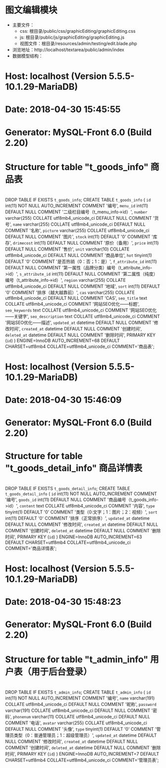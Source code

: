 ﻿# 图文编辑模块
- 主要文件：
  - css: 根目录/public/css/graphicEditing/graphicEditing.css
  - js: 根目录/public/js/graphicEditing/graphicEditing.js
  - 视图文件：根目录/resources/admin/testing/edit.blade.php
 - 浏览地址：http://localhost/textarea/public/admin/index
 - 数据模型结构：
 # Host: localhost  (Version 5.5.5-10.1.29-MariaDB)
 # Date: 2018-04-30 15:45:55
 # Generator: MySQL-Front 6.0  (Build 2.20)
 
 
 #
 # Structure for table "t_goods_info"  商品表
 #
 
 DROP TABLE IF EXISTS `t_goods_info`;
 CREATE TABLE `t_goods_info` (
   `id` int(11) NOT NULL AUTO_INCREMENT COMMENT '编号',
   `menu_id` int(11) DEFAULT NULL COMMENT '二级栏目编号（t_menu_info->id）',
   `number` varchar(255) COLLATE utf8mb4_unicode_ci DEFAULT NULL COMMENT '货号',
   `name` varchar(255) COLLATE utf8mb4_unicode_ci DEFAULT NULL COMMENT '名称',
   `picture` varchar(255) COLLATE utf8mb4_unicode_ci DEFAULT NULL COMMENT '图片',
   `stock` int(11) DEFAULT '0' COMMENT '库存',
   `drimecost` int(11) DEFAULT NULL COMMENT '原价（备用）',
   `price` int(11) DEFAULT NULL COMMENT '售价',
   `unit` varchar(10) COLLATE utf8mb4_unicode_ci DEFAULT NULL COMMENT '商品单位',
   `hot` tinyint(1) DEFAULT '0' COMMENT '是否热销（0：否；1：是）',
   `f_attribute_id` int(11) DEFAULT NULL COMMENT '第一属性（品牌分类）编号（t_attribute_info->id）',
   `s_attribute_id` int(11) DEFAULT NULL COMMENT '第二属性（纯度）编号（t_attribute_info->id）',
   `region` varchar(255) COLLATE utf8mb4_unicode_ci DEFAULT NULL COMMENT '地域',
   `sort` int(11) DEFAULT '0' COMMENT '排序（越大越靠前）',
   `cas` varchar(255) COLLATE utf8mb4_unicode_ci DEFAULT NULL COMMENT 'CAS',
   `seo_title` text COLLATE utf8mb4_unicode_ci COMMENT '网站SEO优化——标题',
   `seo_keywords` text COLLATE utf8mb4_unicode_ci COMMENT '网站SEO优化——关键字',
   `seo_description` text COLLATE utf8mb4_unicode_ci COMMENT '网站SEO优化——描述',
   `updated_at` datetime DEFAULT NULL COMMENT '修改时间',
   `created_at` datetime DEFAULT NULL COMMENT '创建时间',
   `deleted_at` datetime DEFAULT NULL COMMENT '删除时间',
   PRIMARY KEY (`id`)
 ) ENGINE=InnoDB AUTO_INCREMENT=68 DEFAULT CHARSET=utf8mb4 COLLATE=utf8mb4_unicode_ci COMMENT='商品表';

# Host: localhost  (Version 5.5.5-10.1.29-MariaDB)
# Date: 2018-04-30 15:46:09
# Generator: MySQL-Front 6.0  (Build 2.20)


#
# Structure for table "t_goods_detail_info" 商品详情表
#

DROP TABLE IF EXISTS `t_goods_detail_info`;
CREATE TABLE `t_goods_detail_info` (
  `id` int(11) NOT NULL AUTO_INCREMENT COMMENT '编号',
  `goods_id` int(11) DEFAULT NULL COMMENT '商品编号（t_goods_info->id）',
  `content` text COLLATE utf8mb4_unicode_ci COMMENT '内容',
  `type` tinyint(1) DEFAULT '0' COMMENT '类型（0:文字；1：图片；2：视频）',
  `sort` int(11) DEFAULT '0' COMMENT '排序（正常排序）',
  `updated_at` datetime DEFAULT NULL COMMENT '修改时间',
  `created_at` datetime DEFAULT NULL COMMENT '创建时间',
  `deleted_at` datetime DEFAULT NULL COMMENT '删除时间',
  PRIMARY KEY (`id`)
) ENGINE=InnoDB AUTO_INCREMENT=63 DEFAULT CHARSET=utf8mb4 COLLATE=utf8mb4_unicode_ci COMMENT='商品详情表';


# Host: localhost  (Version 5.5.5-10.1.29-MariaDB)
# Date: 2018-04-30 15:48:23
# Generator: MySQL-Front 6.0  (Build 2.20)


#
# Structure for table "t_admin_info" 用户表（用于后台登录）
#

DROP TABLE IF EXISTS `t_admin_info`;
CREATE TABLE `t_admin_info` (
  `id` int(11) NOT NULL AUTO_INCREMENT COMMENT '编号',
  `name` varchar(191) COLLATE utf8mb4_unicode_ci DEFAULT NULL COMMENT '昵称',
  `password` varchar(191) COLLATE utf8mb4_unicode_ci DEFAULT NULL COMMENT '密码',
  `phonenum` varchar(11) COLLATE utf8mb4_unicode_ci DEFAULT NULL COMMENT '电话',
  `avatar` varchar(255) COLLATE utf8mb4_unicode_ci DEFAULT NULL COMMENT '头像',
  `type` tinyint(1) DEFAULT '0' COMMENT '管理员类型（0：普通管理员；1：超级管理员）',
  `updated_at` datetime DEFAULT NULL COMMENT '修改时间',
  `created_at` datetime DEFAULT NULL COMMENT '创建时间',
  `deleted_at` datetime DEFAULT NULL COMMENT '删除时间',
  PRIMARY KEY (`id`)
) ENGINE=InnoDB AUTO_INCREMENT=7 DEFAULT CHARSET=utf8mb4 COLLATE=utf8mb4_unicode_ci COMMENT='管理员表';
